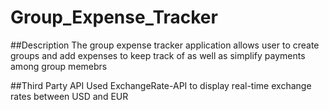 # Group_Expense_Tracker

##Description
The group expense tracker application allows user to create groups and 
add expenses to keep track of as well as simplify payments among group memebrs

##Third Party API
Used ExchangeRate-API to display real-time exchange rates between USD and EUR